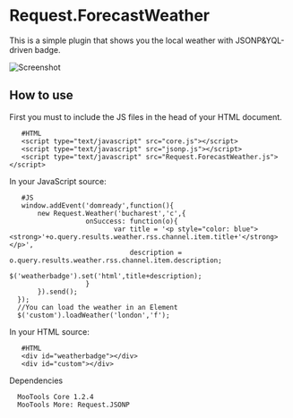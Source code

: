 Request.ForecastWeather
=======================
This is a simple plugin that shows you the local weather with JSONP&YQL-driven badge.

![Screenshot](http://farm5.static.flickr.com/4026/4659201615_5229b62e6d.jpg)

How to use
----------

First you must to include the JS files in the head of your HTML document.
       
       #HTML
       <script type="text/javascript" src="core.js"></script>
       <script type="text/javascript" src="jsonp.js"></script>
       <script type="text/javascript" src="Request.ForecastWeather.js"></script>

In your JavaScript source: 

       #JS 
       window.addEvent('domready',function(){ 
           new Request.Weather('bucharest','c',{
                       onSuccess: function(o){
                              var title = '<p style="color: blue"><strong>'+o.query.results.weather.rss.channel.item.title+'</strong></p>',
                                  description = o.query.results.weather.rss.channel.item.description;               
                                  $('weatherbadge').set('html',title+description);
                       }
           }).send();
      });
      //You can load the weather in an Element 
      $('custom').loadWeather('london','f');

In your HTML source: 

       #HTML
       <div id="weatherbadge"></div>
       <div id="custom"></div>

Dependencies

      MooTools Core 1.2.4
      MooTools More: Request.JSONP